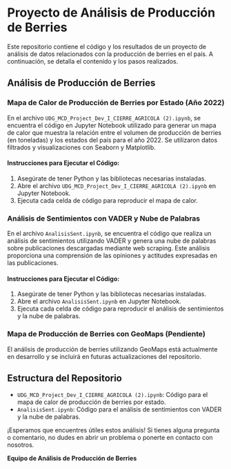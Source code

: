 # Proyecto de Análisis de Producción de Berries

Este repositorio contiene el código y los resultados de un proyecto de análisis de datos relacionados con la producción de berries en el país. A continuación, se detalla el contenido y los pasos realizados.

## Análisis de Producción de Berries

### Mapa de Calor de Producción de Berries por Estado (Año 2022)

En el archivo `UDG_MCD_Project_Dev_I_CIERRE_AGRICOLA (2).ipynb`, se encuentra el código en Jupyter Notebook utilizado para generar un mapa de calor que muestra la relación entre el volumen de producción de berries (en toneladas) y los estados del país para el año 2022. Se utilizaron datos filtrados y visualizaciones con Seaborn y Matplotlib.

#### Instrucciones para Ejecutar el Código:

1. Asegúrate de tener Python y las bibliotecas necesarias instaladas.
2. Abre el archivo `UDG_MCD_Project_Dev_I_CIERRE_AGRICOLA (2).ipynb` en Jupyter Notebook.
3. Ejecuta cada celda de código para reproducir el mapa de calor.

### Análisis de Sentimientos con VADER y Nube de Palabras

En el archivo `AnalisisSent.ipynb`, se encuentra el código que realiza un análisis de sentimientos utilizando VADER y genera una nube de palabras sobre publicaciones descargadas mediante web scraping. Este análisis proporciona una comprensión de las opiniones y actitudes expresadas en las publicaciones.

#### Instrucciones para Ejecutar el Código:

1. Asegúrate de tener Python y las bibliotecas necesarias instaladas.
2. Abre el archivo `AnalisisSent.ipynb` en Jupyter Notebook.
3. Ejecuta cada celda de código para reproducir el análisis de sentimientos y la nube de palabras.

### Mapa de Producción de Berries con GeoMaps (Pendiente)

El análisis de producción de berries utilizando GeoMaps está actualmente en desarrollo y se incluirá en futuras actualizaciones del repositorio.

## Estructura del Repositorio

- `UDG_MCD_Project_Dev_I_CIERRE_AGRICOLA (2).ipynb`: Código para el mapa de calor de producción de berries por estado.
- `AnalisisSent.ipynb`: Código para el análisis de sentimientos con VADER y la nube de palabras.

¡Esperamos que encuentres útiles estos análisis! Si tienes alguna pregunta o comentario, no dudes en abrir un problema o ponerte en contacto con nosotros.

**Equipo de Análisis de Producción de Berries**



